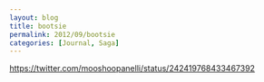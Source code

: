 ```yaml
---
layout: blog
title: bootsie
permalink: 2012/09/bootsie
categories: [Journal, Saga]
---
```


https://twitter.com/mooshoopanelli/status/242419768433467392
